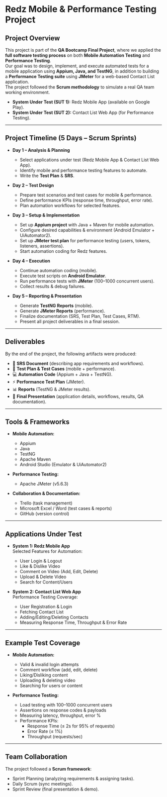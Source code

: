  # Redz Mobile & Performance Testing Project

## Project Overview

This project is part of the **QA Bootcamp Final Project**, where we applied the **full software testing process** on both **Mobile Automation Testing** and **Performance Testing**.  
Our goal was to design, implement, and execute automated tests for a mobile application using **Appium, Java, and TestNG**, in addition to building a **Performance Testing suite** using **JMeter** for a web-based Contact List application.  
The project followed the **Scrum methodology** to simulate a real QA team working environment.

- **System Under Test (SUT 1):** Redz Mobile App (available on Google Play).  
- **System Under Test (SUT 2):** Contact List Web App (for Performance Testing).  

---

## Project Timeline (5 Days – Scrum Sprints)

- **Day 1 – Analysis & Planning**
  - Select applications under test (Redz Mobile App & Contact List Web App).
  - Identify mobile and performance testing features to automate.
  - Write the **Test Plan** & **SRS**.

- **Day 2 – Test Design**
  - Prepare test scenarios and test cases for mobile & performance.
  - Define performance KPIs (response time, throughput, error rate).
  - Plan automation workflows for selected features.

- **Day 3 – Setup & Implementation**
  - Set up **Appium project** with Java + Maven for mobile automation.
  - Configure desired capabilities & environment (Android Emulator + UiAutomator2).
  - Set up **JMeter test plan** for performance testing (users, tokens, listeners, assertions).
  - Start automation coding for Redz features.

- **Day 4 – Execution**
  - Continue automation coding (mobile).
  - Execute test scripts on **Android Emulator**.
  - Run performance tests with **JMeter** (100–1000 concurrent users).
  - Collect results & debug failures.

- **Day 5 – Reporting & Presentation**
  - Generate **TestNG Reports** (mobile).
  - Generate **JMeter Reports** (performance).
  - Finalize documentation (SRS, Test Plan, Test Cases, RTM).
  - Present all project deliverables in a final session.

---

## Deliverables

By the end of the project, the following artifacts were produced:

- 📄 **SRS Document** (describing app requirements and workflows).  
- 📑 **Test Plan & Test Cases** (mobile + performance).  
- 💻 **Automation Code** (Appium + Java + TestNG).  
- ⚡ **Performance Test Plan** (JMeter).  
- 📊 **Reports** (TestNG & JMeter results).  
- 🎤 **Final Presentation** (application details, workflows, results, QA documentation).  

---

## Tools & Frameworks

- **Mobile Automation:**
  - Appium
  - Java
  - TestNG
  - Apache Maven
  - Android Studio (Emulator & UiAutomator2)

- **Performance Testing:**
  - Apache JMeter (v5.6.3)

- **Collaboration & Documentation:**
  - Trello (task management)
  - Microsoft Excel / Word (test cases & reports)
  - GitHub (version control)

---

## Applications Under Test

- **System 1: Redz Mobile App**  
  Selected Features for Automation:
  - User Login & Logout
  - Like & Dislike Video
  - Comment on Video (Add, Edit, Delete)
  - Upload & Delete Video
  - Search for Content/Users  

- **System 2: Contact List Web App**  
  Performance Testing Coverage:
  - User Registration & Login
  - Fetching Contact List
  - Adding/Editing/Deleting Contacts
  - Measuring Response Time, Throughput & Error Rate

---

## Example Test Coverage

- **Mobile Automation:**
  - Valid & invalid login attempts
  - Comment workflow (add, edit, delete)
  - Liking/Disliking content
  - Uploading & deleting video
  - Searching for users or content  

- **Performance Testing:**
  - Load testing with 100–1000 concurrent users
  - Assertions on response codes & payloads
  - Measuring latency, throughput, error %
  - Performance KPIs:
    - Response Time (≤ 2s for 95% of requests)
    - Error Rate (≤ 1%)
    - Throughput (requests/sec)

---

## Team Collaboration

The project followed a **Scrum framework**:
- Sprint Planning (analyzing requirements & assigning tasks).  
- Daily Scrum (sync meetings).  
- Sprint Review (final presentation & demo).  
